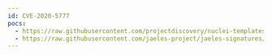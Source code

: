 ```yaml
---
id: CVE-2020-5777
pocs:
  - https://raw.githubusercontent.com/projectdiscovery/nuclei-templates/master/cves/CVE-2020-5777.yaml
  - https://raw.githubusercontent.com/jaeles-project/jaeles-signatures/master/cves/magento-magmi-improper-authentication-cve-2020-5777.yaml
---
```

